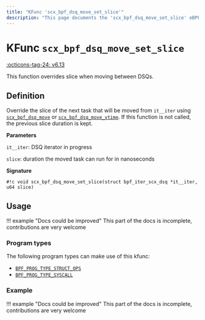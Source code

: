 ```yaml
---
title: "KFunc 'scx_bpf_dsq_move_set_slice'"
description: "This page documents the 'scx_bpf_dsq_move_set_slice' eBPF kfunc, including its definition, usage, program types that can use it, and examples."
---
```

# KFunc `scx_bpf_dsq_move_set_slice`

<!-- [FEATURE_TAG](scx_bpf_dsq_move_set_slice) -->
[:octicons-tag-24: v6.13](https://github.com/torvalds/linux/commit/5cbb302880f50f3edf35f8c6a1d38b6948bf4d11)
<!-- [/FEATURE_TAG] -->

This function overrides slice when moving between DSQs.

## Definition

Override the slice of the next task that will be moved from `it__iter` using [`scx_bpf_dsq_move`](scx_bpf_dsq_move.md) or [`scx_bpf_dsq_move_vtime`](scx_bpf_dsq_move_vtime.md). If this function is not called, the previous slice duration is kept.

**Parameters**

`it__iter`: DSQ iterator in progress

`slice`: duration the moved task can run for in nanoseconds


**Signature**

<!-- [KFUNC_DEF] -->
`#!c void scx_bpf_dsq_move_set_slice(struct bpf_iter_scx_dsq *it__iter, u64 slice)`
<!-- [/KFUNC_DEF] -->

## Usage

!!! example "Docs could be improved"
    This part of the docs is incomplete, contributions are very welcome

### Program types

The following program types can make use of this kfunc:

<!-- [KFUNC_PROG_REF] -->
- [`BPF_PROG_TYPE_STRUCT_OPS`](../program-type/BPF_PROG_TYPE_STRUCT_OPS.md)
- [`BPF_PROG_TYPE_SYSCALL`](../program-type/BPF_PROG_TYPE_SYSCALL.md)
<!-- [/KFUNC_PROG_REF] -->

### Example

!!! example "Docs could be improved"
    This part of the docs is incomplete, contributions are very welcome

